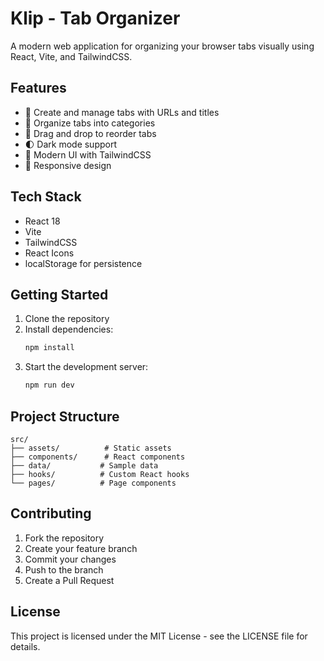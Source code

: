 # Klip - Tab Organizer

A modern web application for organizing your browser tabs visually using React, Vite, and TailwindCSS.

## Features

- 📝 Create and manage tabs with URLs and titles
- 📁 Organize tabs into categories
- 🔄 Drag and drop to reorder tabs
- 🌓 Dark mode support
- 🎨 Modern UI with TailwindCSS
- 📱 Responsive design

## Tech Stack

- React 18
- Vite
- TailwindCSS
- React Icons
- localStorage for persistence

## Getting Started

1. Clone the repository
2. Install dependencies:
   ```bash
   npm install
   ```
3. Start the development server:
   ```bash
   npm run dev
   ```

## Project Structure

```
src/
├── assets/          # Static assets
├── components/      # React components
├── data/           # Sample data
├── hooks/          # Custom React hooks
└── pages/          # Page components
```

## Contributing

1. Fork the repository
2. Create your feature branch
3. Commit your changes
4. Push to the branch
5. Create a Pull Request

## License

This project is licensed under the MIT License - see the LICENSE file for details.
